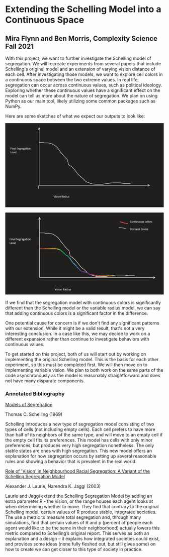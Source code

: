 # Extending the Schelling Model into a Continuous Space
## Mira Flynn and Ben Morris, Complexity Science Fall 2021

With this project, we want to further investigate the Schelling model of segregation. We will recreate experiments from several papers that include Schelling's original model and an extension of varying vision distance of each cell. After investigating those models, we want to explore cell colors in a continuous space between the two extreme values. In real life, segregation can occur across continuous values, such as political ideology. Exploring whether these continuous values have a significant effect on the model can tell us more about the nature of segregation. We plan on using Python as our main tool, likely utilizing some common packages such as NumPy.

Here are some sketches of what we expect our outputs to look like:

![Vision vs Final Segregation Level](imgs/r_vs_s_sketch.png)

![Vision vs Final Segregation Level with Continuous Colors](imgs/r_vs_s_sketch_continuous.png)


If we find that the segregation model with continuous colors is significantly different than the Schelling model or the variable radius model, we can say that adding continuous colors is a significant factor in the difference.

One potential cause for concern is if we don't find any significant patterns with our extension. While it might be a valid result, that's not a very interesting conclusion. In a case like this, we may decide to work on a different expansion rather than continue to investigate behaviors with continuous values.

To get started on this project, both of us will start out by working on implementing the original Schelling model. This is the basis for each other experiment, so this must be completed first. We will then move on to implementing variable vision. We plan to both work on the same parts of the code asynchronously as the model is reasonably straightforward and does not have many disparate components.

### Annotated Bibliography

[Models of Segregation](https://www.jstor.org/stable/pdf/1823701.pdf)

Thomas C. Schelling (1969)

Schelling introduces a new type of segregation model consisting of two types of cells (not including empty cells). Each cell prefers to have more than half of its neighbors of the same type, and will move to an empty cell if the empty cell fits its preferences. This model has cells with only minor preferences, but produces very high segregation nonetheless. The only stable states are ones with high segregation. This new model offers an explanation for how segregation occurs by setting up several reasonable rules and showing a behavior that is prevalent in the real world.

[Role of 'Vision' in Neighbourhood Racial Segregation: A Variant of the Schelling Segregation Model](http://citeseerx.ist.psu.edu/viewdoc/download?doi=10.1.1.1027.3357&rep=rep1&type=pdf)

Alexander J. Laurie, Narendra K. Jaggi (2003) 

Laurie and Jaggi extend the Schelling Segregation Model by adding an extra parameter R - the vision, or the range houses each agent looks at when determining whether to move. They find that contrary to the original Schelling model, certain values of R produce stable, integrated societies. The use a metric to measure total segregation and, through many simulations, find that certain values of R and p (percent of people each agent would like to be the same in their neighborhood) actually lowers this metric compared to Schelling’s original report. This serves as both an explanation and a design – it explains how integrated societies could exist, and provides some ideas (none fully fleshed out, but still gives some) on how to create we can get closer to this type of society in practice. 